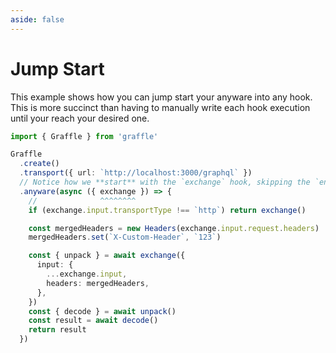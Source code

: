 ```yaml
---
aside: false
---
```


# Jump Start

This example shows how you can jump start your anyware into any hook.
This is more succinct than having to manually write each hook execution
until your reach your desired one.

<!-- dprint-ignore-start -->
```ts twoslash
import { Graffle } from 'graffle'

Graffle
  .create()
  .transport({ url: `http://localhost:3000/graphql` })
  // Notice how we **start** with the `exchange` hook, skipping the `encode` and `pack` hooks.
  .anyware(async ({ exchange }) => {
    //              ^^^^^^^^
    if (exchange.input.transportType !== `http`) return exchange()

    const mergedHeaders = new Headers(exchange.input.request.headers)
    mergedHeaders.set(`X-Custom-Header`, `123`)

    const { unpack } = await exchange({
      input: {
        ...exchange.input,
        headers: mergedHeaders,
      },
    })
    const { decode } = await unpack()
    const result = await decode()
    return result
  })
```
<!-- dprint-ignore-end -->
